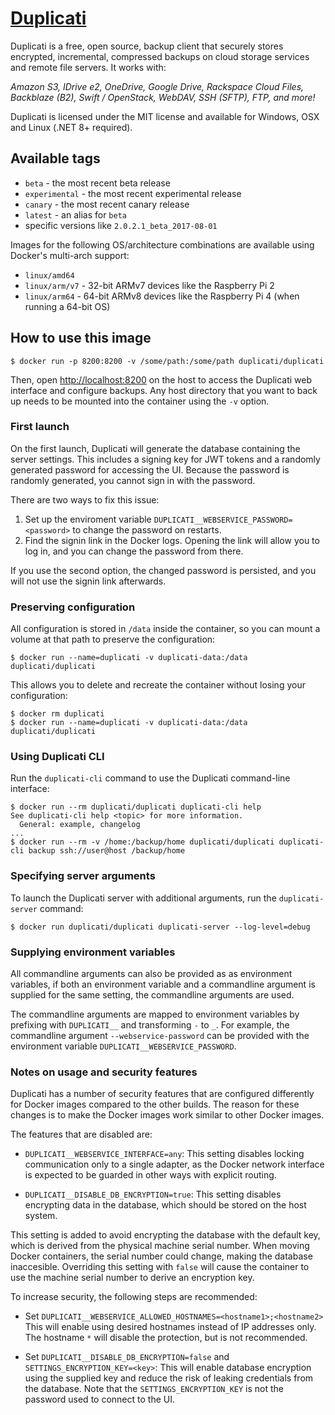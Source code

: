 # [Duplicati](https://duplicati.com)

Duplicati is a free, open source, backup client that securely stores encrypted, incremental, compressed backups on cloud storage services and remote file servers. It works with:

_Amazon S3, IDrive e2, OneDrive, Google Drive, Rackspace Cloud Files, Backblaze (B2), Swift / OpenStack, WebDAV, SSH (SFTP), FTP, and more!_

Duplicati is licensed under the MIT license and available for Windows, OSX and Linux (.NET 8+ required).

## Available tags

- `beta` - the most recent beta release
- `experimental` - the most recent experimental release
- `canary` - the most recent canary release
- `latest` - an alias for `beta`
- specific versions like `2.0.2.1_beta_2017-08-01`

Images for the following OS/architecture combinations are available using Docker's multi-arch support:

- `linux/amd64`
- `linux/arm/v7` - 32-bit ARMv7 devices like the Raspberry Pi 2
- `linux/arm64` - 64-bit ARMv8 devices like the Raspberry Pi 4 (when running a 64-bit OS)

## How to use this image

```console
$ docker run -p 8200:8200 -v /some/path:/some/path duplicati/duplicati
```

Then, open [http://localhost:8200](http://localhost:8200) on the host to access the Duplicati web interface and configure backups. Any host directory that you want to back up needs to be mounted into the container using the `-v` option.

### First launch

On the first launch, Duplicati will generate the database containing the server settings. This includes a signing key for JWT tokens and a randomly generated password for accessing the UI. Because the password is randomly generated, you cannot sign in with the password.

There are two ways to fix this issue:

1. Set up the enviroment variable `DUPLICATI__WEBSERVICE_PASSWORD=<password>` to change the password on restarts.
2. Find the signin link in the Docker logs. Opening the link will allow you to log in, and you can change the password from there.

If you use the second option, the changed password is persisted, and you will not use the signin link afterwards.

### Preserving configuration

All configuration is stored in `/data` inside the container, so you can mount a volume at that path to preserve the configuration:

```console
$ docker run --name=duplicati -v duplicati-data:/data duplicati/duplicati
```

This allows you to delete and recreate the container without losing your configuration:

```console
$ docker rm duplicati
$ docker run --name=duplicati -v duplicati-data:/data duplicati/duplicati
```

### Using Duplicati CLI

Run the `duplicati-cli` command to use the Duplicati command-line interface:

```console
$ docker run --rm duplicati/duplicati duplicati-cli help
See duplicati-cli help <topic> for more information.
  General: example, changelog
...
$ docker run --rm -v /home:/backup/home duplicati/duplicati duplicati-cli backup ssh://user@host /backup/home
```

### Specifying server arguments

To launch the Duplicati server with additional arguments, run the `duplicati-server` command:

```console
$ docker run duplicati/duplicati duplicati-server --log-level=debug
```

### Supplying environment variables

All commandline arguments can also be provided as as environment variables, if both an environment variable and a commandline argument is supplied for the same setting, the commandline arguments are used.

The commandline arguments are mapped to environment variables by prefixing with `DUPLICATI__` and transforming `-` to `_`.
For example, the commandline argument `--webservice-password` can be provided with the environment variable `DUPLICATI__WEBSERVICE_PASSWORD`.

### Notes on usage and security features

Duplicati has a number of security features that are configured differently for Docker images compared to the other builds. The reason for these changes is to make the Docker images work similar to other Docker images.

The features that are disabled are:

- `DUPLICATI__WEBSERVICE_INTERFACE=any`: This setting disables locking communication only to a single adapter, as the Docker network interface is expected to be guarded in other ways with explicit routing.

- `DUPLICATI__DISABLE_DB_ENCRYPTION=true`: This setting disables encrypting data in the database, which should be stored on the host system.

This setting is added to avoid encrypting the database with the default key, which is derived from the physical machine serial number. When moving Docker containers, the serial number could change, making the database inaccesible. Overriding this setting with `false` will cause the container to use the machine serial number to derive an encryption key.

To increase security, the following steps are recommended:

- Set `DUPLICATI__WEBSERVICE_ALLOWED_HOSTNAMES=<hostname1>;<hostname2>`
  This will enable using desired hostnames instead of IP addresses only. The hostname `*` will disable the protection, but is not recommended.

- Set `DUPLICATI__DISABLE_DB_ENCRYPTION=false` and `SETTINGS_ENCRYPTION_KEY=<key>`:
  This will enable database encryption using the supplied key and reduce the risk of leaking credentials from the database. Note that the `SETTINGS_ENCRYPTION_KEY` is not the password used to connect to the UI.
